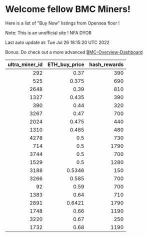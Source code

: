 # Welcome fellow BMC Miners!
Here is a list of "Buy Now" listings from Opensea floor !

Note: This is an unofficial site ! NFA DYOR

Last auto update at: Tue Jul 26 18:15:20 UTC 2022

Bonus: Do check out a more advanced [BMC-Overview-Dashboard](https://dune.com/defifunk/BMC-Overview-Dashboard)


|   ultra_miner_id |   ETH_buy_price |   hash_rewards |
|-----------------:|----------------:|---------------:|
|              292 |          0.37   |            390 |
|              525 |          0.375  |            690 |
|             2648 |          0.39   |            810 |
|             1327 |          0.435  |            390 |
|              390 |          0.44   |            320 |
|             3267 |          0.47   |            700 |
|             2024 |          0.475  |            440 |
|             1310 |          0.485  |            480 |
|             4278 |          0.5    |            730 |
|              714 |          0.5    |           1790 |
|             3744 |          0.5    |            700 |
|             1529 |          0.5    |           1280 |
|             3188 |          0.5346 |            150 |
|             3266 |          0.585  |            700 |
|               92 |          0.59   |            700 |
|             1383 |          0.64   |            710 |
|             2891 |          0.6421 |           1790 |
|             1748 |          0.66   |           1190 |
|             3220 |          0.67   |            250 |
|             1732 |          0.68   |           1190 |